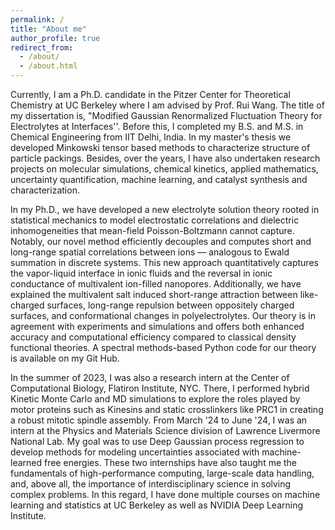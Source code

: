 ```yaml
---
permalink: /
title: "About me"
author_profile: true
redirect_from: 
  - /about/
  - /about.html
---
```


Currently, I am a Ph.D. candidate in the Pitzer Center for Theoretical Chemistry at UC Berkeley where I am advised by Prof. Rui Wang. The title of my dissertation is, "Modified Gaussian Renormalized Fluctuation Theory for Electrolytes at Interfaces''. 
Before this, I completed my B.S. and M.S. in Chemical Engineering from IIT Delhi, India. In my master's thesis we developed Minkowski tensor based methods to characterize structure of particle packings. Besides, over the years, I have also undertaken research projects on molecular simulations, chemical kinetics, applied mathematics, uncertainty quantification, machine learning, and catalyst synthesis and characterization.

In my Ph.D., we have developed a new electrolyte solution theory rooted in statistical mechanics to model electrostatic correlations and dielectric inhomogeneities that mean-field Poisson-Boltzmann cannot capture. Notably, our novel method efficiently decouples and computes short and long-range spatial correlations between ions — analogous to Ewald summation in discrete systems. This new approach quantitatively captures the vapor-liquid interface in ionic fluids and the reversal in ionic conductance of multivalent ion-filled nanopores.
Additionally, we have explained the multivalent salt induced short-range attraction between like-charged surfaces, long-range repulsion between oppositely charged surfaces, and conformational changes in polyelectrolytes. Our theory is in agreement with experiments and simulations and offers both enhanced accuracy and computational efficiency compared to classical density functional theories. A spectral methods-based Python code for our theory is available on my Git Hub. 

In the summer of 2023, I was also a research intern at the Center of Computational Biology, Flatiron Institute, NYC. There, I performed hybrid Kinetic Monte Carlo and MD simulations to explore the roles played by motor proteins such as Kinesins and static crosslinkers like PRC1 in creating a robust mitotic spindle assembly. 
From March '24 to June '24, I was an intern at the Physics and Materials Science division of Lawrence Livermore National Lab. 
My goal was to use Deep Gaussian process regression to develop methods for modeling uncertainties associated with machine-learned free energies. 
These two internships have also taught me the fundamentals of high-performance computing, large-scale data handling, and, above all, the importance of interdisciplinary science in solving complex problems.
In this regard, I have done multiple courses on machine learning and statistics at UC Berkeley as well as NVIDIA Deep Learning Institute.
